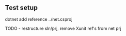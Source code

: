 ## Test setup

dotnet add reference ../net.csproj

TODO - restructure sln/prj, remove Xunit ref's from net prj
